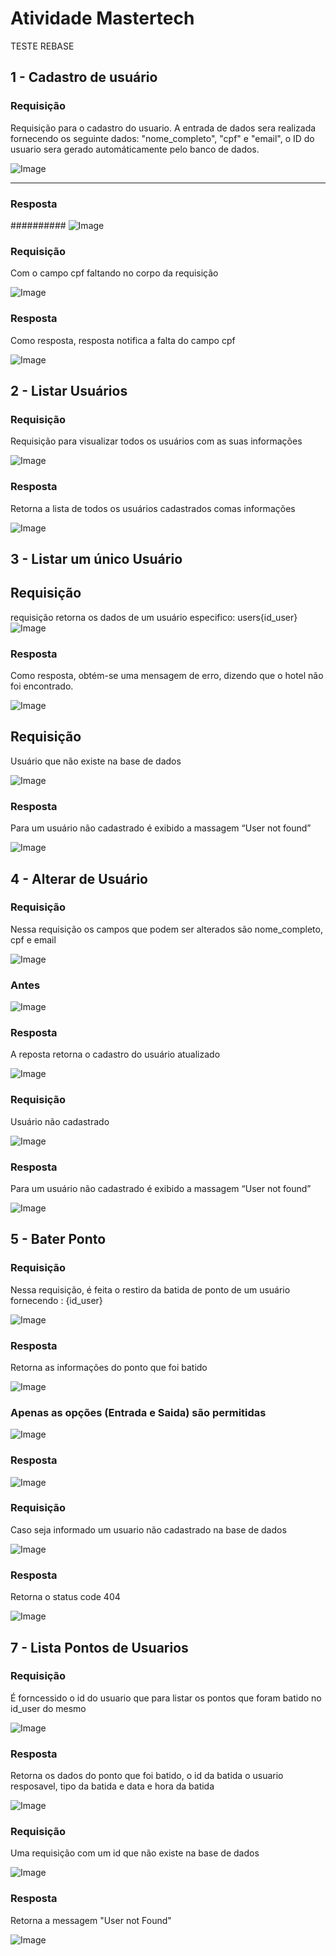 # Atividade Mastertech

TESTE REBASE
## 1 - Cadastro de usuário
### Requisição
Requisição para o cadastro do usuario. A entrada de dados sera realizada fornecendo os seguinte dados: "nome_completo", "cpf" e "email", o ID do usuario sera gerado automáticamente pelo banco de dados.

![Image](/image/cadastro_usuario.png)

----
### Resposta
##########
![Image](/image/resposta_Cadastro.png)


### Requisição
Com o campo cpf faltando no corpo da requisição

![Image](/image/cadastro_error.png)


### Resposta
Como resposta, resposta notifica a falta do campo cpf

![Image](/image/respota_cadastro_error.png)


## 2 - Listar Usuários
### Requisição
Requisição para visualizar todos os usuários com as suas informações

![Image](/image/lista_usuario.png)

### Resposta
Retorna a lista de todos os usuários cadastrados comas informações

![Image](/image/resposta_lista_usuario.png)


## 3 - Listar um único Usuário
## Requisição
requisição retorna os dados de um usuário especifico: users{id_user}
![Image](/image/lista_usuario_unico.png)

### Resposta
Como resposta, obtém-se uma mensagem de erro, dizendo que o hotel não foi encontrado.

![Image](/image/resposta_usuario_unico.png)


## Requisição
Usuário que não existe na base de dados 

![Image](/image/lista_usuario_unico_error.png)


### Resposta
Para um usuário não cadastrado é exibido a massagem “User not found”

![Image](/image/resposta_alterar_usuario_erro.png)


## 4 - Alterar de Usuário
### Requisição
Nessa requisição os campos que podem ser alterados são nome_completo, cpf e email

![Image](/image/alterar_usuario.png)

### Antes
![Image](/image/antes.png)



### Resposta
A reposta retorna o cadastro do usuário atualizado

![Image](/image/atualizado.png)

### Requisição
Usuário não cadastrado

![Image](/image/alterar_usuario_error.png)

### Resposta
Para um usuário não cadastrado é exibido a massagem “User not found”

![Image](/image/resposta_alterar_usuario_erro.png)

## 5 - Bater Ponto

### Requisição
Nessa requisição, é feita o restiro da batida de ponto de um usuário fornecendo : {id_user}


![Image](/image/bater_ponto_start.png)


### Resposta
Retorna as informações do ponto que foi batido

![Image](/image/Resposta_bater_ponto.png)

### Apenas as opções (Entrada e Saida) são permitidas

![Image](/image/request_erro.png)

### Resposta

![Image](/image/Bater_ponto_error_opc.png)

### Requisição
Caso seja informado um usuario não cadastrado na base de dados 

![Image](/image/requisao_erro_user.png)

### Resposta
Retorna o status code 404

![Image](/image/erro_404_opcao.png)


## 7 - Lista Pontos de Usuarios

### Requisição
É forncessido o id do usuario que para listar os pontos que foram batido no id_user do mesmo

![Image](/image/doc_checks.png)


### Resposta
Retorna os dados do ponto que foi batido, o id da batida o usuario resposavel, tipo da batida e data e hora da batida

![Image](/image/resposta_check_users.png)

### Requisição
Uma requisição com um id que não existe na base de dados 

![Image](/image/requisicao_erro_checks.png)

### Resposta
Retorna a messagem "User not Found"

![Image](/image/resposta_alterar_usuario_erro.png)







